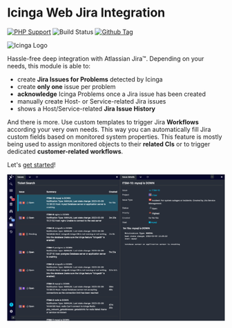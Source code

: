 # Icinga Web Jira Integration

[![PHP Support](https://img.shields.io/badge/php-%3E%3D%207.2-777BB4?logo=PHP)](https://php.net/)
![Build Status](https://github.com/icinga/icingaweb2-module-jira/workflows/PHP%20Tests/badge.svg?branch=master)
[![Github Tag](https://img.shields.io/github/tag/Icinga/icingaweb2-module-jira.svg)](https://github.com/Icinga/icingaweb2-module-jira)

![Icinga Logo](https://icinga.com/wp-content/uploads/2014/06/icinga_logo.png)

Hassle-free deep integration with Atlassian Jira™. Depending on your needs, this
module is able to:

* create **Jira Issues for Problems** detected by Icinga
* create **only one** issue per problem
* **acknowledge** Icinga Problems once a Jira issue has been created
* manually create Host- or Service-related Jira issues
* shows a Host/Service-related **Jira Issue History**

And there is more. Use custom templates to trigger Jira **Workflows** according
your very own needs. This way you can automatically fill Jira custom fields
based on monitored system properties. This feature is mostly being used to
assign monitored objects to their **related CIs** or to trigger dedicated
**customer-related workflows**.

Let's [get started](doc/01-Introduction.md)!

![Jira integration](doc/screenshot/issue_list_and_details.png)
